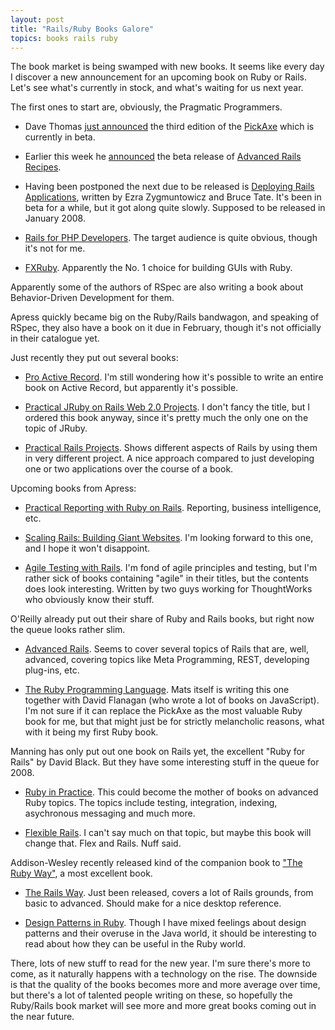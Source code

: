 ```yaml
---
layout: post
title: "Rails/Ruby Books Galore"
topics: books rails ruby
---
```

The book market is being swamped with new books. It seems like every day I discover a new announcement for an upcoming book on Ruby or Rails. Let's see what's currently in stock, and what's waiting for us next year.

The first ones to start are, obviously, the Pragmatic Programmers.

* Dave Thomas [just announced](http://pragdave.blogs.pragprog.com/pragdave/2007/12/a-new-pickaxe.html) the third edition of the [PickAxe](http://pragprog.com/titles/ruby3) which is currently in beta.

* Earlier this week he [announced](http://pragdave.blogs.pragprog.com/pragdave/2007/12/advanced-rails.html) the beta release of [Advanced Rails Recipes](http://pragprog.com/titles/fr_arr).

* Having been postponed the next due to be released is [Deploying Rails Applications](http://pragprog.com/titles/fr_deploy), written by Ezra Zygmuntowicz and Bruce Tate. It's been in beta for a while, but it got along quite slowly. Supposed to be released in January 2008.

* [Rails for PHP Developers](http://pragprog.com/titles/ndphpr). The target audience is quite obvious, though it's not for me.

* [FXRuby](http://pragprog.com/titles/fxruby). Apparently the No. 1 choice for building GUIs with Ruby.

Apparently some of the authors of RSpec are also writing a book about Behavior-Driven Development for them.

Apress quickly became big on the Ruby/Rails bandwagon, and speaking of RSpec, they also have a book on it due in February, though it's not officially in their catalogue yet.

Just recently they put out several books:

* [Pro Active Record](http://www.apress.com/book/view/1590598474). I'm still wondering how it's possible to write an entire book on Active Record, but apparently it's possible.

* [Practical JRuby on Rails Web 2.0 Projects](http://www.apress.com/book/view/1590598814). I don't fancy the title, but I ordered this book anyway, since it's pretty much the only one on the topic of JRuby.

* [Practical Rails Projects](http://www.apress.com/book/view/1590597818). Shows different aspects of Rails by using them in very different project. A nice approach compared to just developing one or two applications over the course of a book.

Upcoming books from Apress:

* [Practical Reporting with Ruby on Rails](http://www.apress.com/book/view/1590599330). Reporting, business intelligence, etc.

* [Scaling Rails: Building Giant Websites](http://www.apress.com/book/view/1590599322). I'm looking forward to this one, and I hope it won't disappoint.

* [Agile Testing with Rails](http://www.apress.com/book/view/1590599152). I'm fond of agile principles and testing, but I'm rather sick of books containing "agile" in their titles, but the contents does look interesting. Written by two guys working for ThoughtWorks who obviously know their stuff.

O'Reilly already put out their share of Ruby and Rails books, but right now the queue looks rather slim.

* [Advanced Rails](http://www.oreilly.com/catalog/9780596510329/). Seems to cover several topics of Rails that are, well, advanced, covering topics like Meta Programming, REST, developing plug-ins, etc.

* [The Ruby Programming Language](http://www.oreilly.com/catalog/9780596516178/). Mats itself is writing this one together with David Flanagan (who wrote a lot of books on JavaScript). I'm not sure if it can replace the PickAxe as the most valuable Ruby book for me, but that might just be for strictly melancholic reasons, what with it being my first Ruby book.

Manning has only put out one book on Rails yet, the excellent "Ruby for Rails" by David Black. But they have some interesting stuff in the queue for 2008.

* [Ruby in Practice](http://www.manning.com/mcanally/). This could become the mother of books on advanced Ruby topics. The topics include testing, integration, indexing, asychronous messaging and much more.

* [Flexible Rails](http://www.manning.com/armstrong/). I can't say much on that topic, but maybe this book will change that. Flex and Rails. Nuff said.

Addison-Wesley recently released kind of the companion book to ["The Ruby Way"](http://www.informit.com/title/0672328844), a most excellent book.

* [The Rails Way](http://www.informit.com/store/product.aspx?isbn=0321445619). Just been released, covers a lot of Rails grounds, from basic to advanced. Should make for a nice desktop reference.

* [Design Patterns in Ruby](http://www.informit.com/store/product.aspx?isbn=0321490452). Though I have mixed feelings about design patterns and their overuse in the Java world, it should be interesting to read about how they can be useful in the Ruby world.

There, lots of new stuff to read for the new year. I'm sure there's more to come, as it naturally happens with a technology on the rise. The downside is that the quality of the books becomes more and more average over time, but there's a lot of talented people writing on these, so hopefully the Ruby/Rails book market will see more and more great books coming out in the near future.